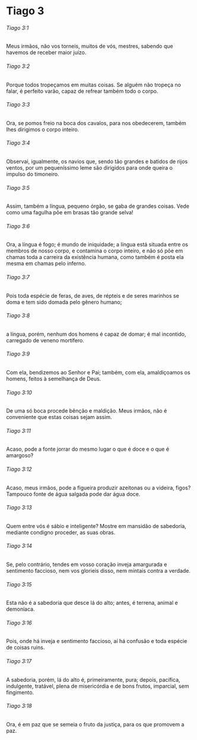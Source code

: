 # Tiago 3

###### Tiago 3:1

Meus irmãos, não vos torneis, muitos de vós, mestres, sabendo que havemos de receber maior juízo.

###### Tiago 3:2

Porque todos tropeçamos em muitas coisas. Se alguém não tropeça no falar, é perfeito varão, capaz de refrear também todo o corpo.

###### Tiago 3:3

Ora, se pomos freio na boca dos cavalos, para nos obedecerem, também lhes dirigimos o corpo inteiro.

###### Tiago 3:4

Observai, igualmente, os navios que, sendo tão grandes e batidos de rijos ventos, por um pequeníssimo leme são dirigidos para onde queira o impulso do timoneiro.

###### Tiago 3:5

Assim, também a língua, pequeno órgão, se gaba de grandes coisas. Vede como uma fagulha põe em brasas tão grande selva!

###### Tiago 3:6

Ora, a língua é fogo; é mundo de iniquidade; a língua está situada entre os membros de nosso corpo, e contamina o corpo inteiro, e não só põe em chamas toda a carreira da existência humana, como também é posta ela mesma em chamas pelo inferno.

###### Tiago 3:7

Pois toda espécie de feras, de aves, de répteis e de seres marinhos se doma e tem sido domada pelo gênero humano;

###### Tiago 3:8

a língua, porém, nenhum dos homens é capaz de domar; é mal incontido, carregado de veneno mortífero.

###### Tiago 3:9

Com ela, bendizemos ao Senhor e Pai; também, com ela, amaldiçoamos os homens, feitos à semelhança de Deus.

###### Tiago 3:10

De uma só boca procede bênção e maldição. Meus irmãos, não é conveniente que estas coisas sejam assim.

###### Tiago 3:11

Acaso, pode a fonte jorrar do mesmo lugar o que é doce e o que é amargoso?

###### Tiago 3:12

Acaso, meus irmãos, pode a figueira produzir azeitonas ou a videira, figos? Tampouco fonte de água salgada pode dar água doce.

###### Tiago 3:13

Quem entre vós é sábio e inteligente? Mostre em mansidão de sabedoria, mediante condigno proceder, as suas obras.

###### Tiago 3:14

Se, pelo contrário, tendes em vosso coração inveja amargurada e sentimento faccioso, nem vos glorieis disso, nem mintais contra a verdade.

###### Tiago 3:15

Esta não é a sabedoria que desce lá do alto; antes, é terrena, animal e demoníaca.

###### Tiago 3:16

Pois, onde há inveja e sentimento faccioso, aí há confusão e toda espécie de coisas ruins.

###### Tiago 3:17

A sabedoria, porém, lá do alto é, primeiramente, pura; depois, pacífica, indulgente, tratável, plena de misericórdia e de bons frutos, imparcial, sem fingimento.

###### Tiago 3:18

Ora, é em paz que se semeia o fruto da justiça, para os que promovem a paz.

